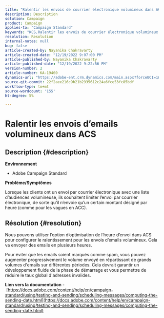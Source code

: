 ```yaml
---
title: "Ralentir les envois de courrier électronique volumineux dans ACS"
description: Description
solution: Campaign
product: Campaign
applies-to: "Campaign Standard"
keywords: "KCS,Ralentir les envois de courrier électronique volumineux ACS"
resolution: Resolution
internal-notes: null
bug: false
article-created-by: Nayanika Chakravarty
article-created-date: "12/19/2022 9:07:00 PM"
article-published-by: Nayanika Chakravarty
article-published-date: "12/19/2022 9:22:56 PM"
version-number: 2
article-number: KA-19460
dynamics-url: "https://adobe-ent.crm.dynamics.com/main.aspx?forceUCI=1&pagetype=entityrecord&etn=knowledgearticle&id=e754ef0c-e17f-ed11-81ac-6045bd006a22"
source-git-commit: 22f2aee216c9b21b2935612c24a6fce53fc85bdf
workflow-type: tm+mt
source-wordcount: '155'
ht-degree: 5%

---
```


# Ralentir les envois d’emails volumineux dans ACS

## Description {#description}


<b>Environnement</b>

- Adobe Campaign Standard

<b>Problème/Symptômes</b>

Lorsque les clients ont un envoi par courrier électronique avec une liste d’audiences volumineuse, ils souhaitent limiter l’envoi par courrier électronique, de sorte qu’il n’envoie qu’un certain montant désigné par heure (comme pour les vagues en ACC).


## Résolution {#resolution}


Nous pouvons utiliser l’option d’optimisation de l’heure d’envoi dans ACS pour configurer le ralentissement pour les envois d’emails volumineux. Cela va envoyer des emails en plusieurs heures.

Pour éviter que les emails soient marqués comme spam, vous pouvez augmenter progressivement le volume envoyé en répartissant de grands volumes d&#39;emails sur différentes périodes. Cela devrait garantir un développement fluide de la phase de démarrage et vous permettre de réduire le taux global d&#39;adresses invalides.

<b>Lien vers la documentation</b> - [https://docs.adobe.com/content/help/en/campaign-standard/using/testing-and-sending/scheduling-messages/computing-the-sending-date.html](https://docs.adobe.com/content/help/en/campaign-standard/using/testing-and-sending/scheduling-messages/computing-the-sending-date.html)
